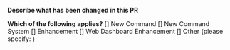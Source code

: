 **Describe what has been changed in this PR**


**Which of the following applies?**
[] New Command
[] New Command System
[] Enhancement
[] Web Dashboard Enhancement
[] Other (please specify: )
